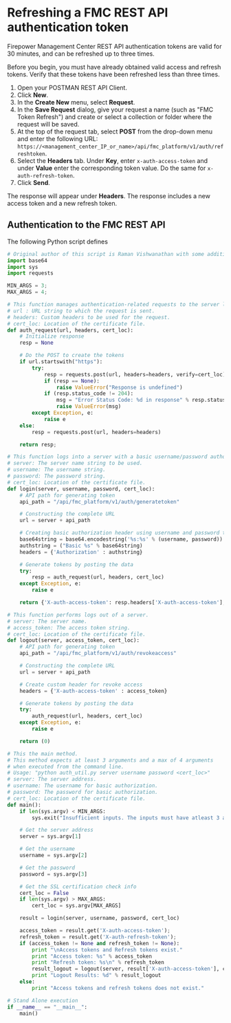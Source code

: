 # Refreshing a FMC REST API authentication token

Firepower Management Center REST API authentication tokens are valid for 30 minutes, and can be refreshed up to three times.

Before you begin, you must have already obtained valid access and refresh tokens. Verify that these tokens have been refreshed less than three times.

1. Open your POSTMAN REST API Client.
2. Click **New**.
3. In the **Create New** menu, select **Request**.
4. In the **Save Request** dialog, give your request a name (such as "FMC Token Refresh") and create or select a collection or folder where the request will be saved.
5. At the top of the request tab, select **POST** from the drop-down menu and enter the following URL: `https://<management_center_IP_or_name>/api/fmc_platform/v1/auth/refreshtoken`.
6. Select the **Headers** tab. Under **Key**, enter `x-auth-access-token` and under **Value** enter the corresponding token value. Do the same for `x-auth-refresh-token`.
8. Click **Send**.

The response will appear under **Headers**. The response includes a new access token and a new refresh token.

## Authentication to the FMC REST API

The following Python script defines

```python
# Original author of this script is Raman Vishwanathan with some additions from Krishan Veer
import base64
import sys
import requests

MIN_ARGS = 3;
MAX_ARGS = 4;

# This function manages authentication-related requests to the server located at the named URL.
# url : URL string to which the request is sent.
# headers: Custom headers to be used for the request.
# cert_loc: Location of the certificate file.
def auth_request(url, headers, cert_loc):
    # Initialize response
    resp = None

    # Do the POST to create the tokens
    if url.startswith("https"):
        try:
            resp = requests.post(url, headers=headers, verify=cert_loc)
            if (resp == None):
                raise ValueError("Response is undefined")
            if (resp.status_code != 204):
                msg = "Error Status Code: %d in response" % resp.status_code
                raise ValueError(msg)
        except Exception, e:
            raise e
    else:
        resp = requests.post(url, headers=headers)

    return resp;

# This function logs into a server with a basic username/password authorization.
# server: The server name string to be used.
# username: The username string.
# password: The password string.
# cert_loc: Location of the certificate file.
def login(server, username, password, cert_loc):
    # API path for generating token
    api_path = "/api/fmc_platform/v1/auth/generatetoken"

    # Constructing the complete URL
    url = server + api_path

    # Creating basic authorization header using username and password that is base64 encoded
    base64string = base64.encodestring('%s:%s' % (username, password)).replace('\n', '')
    authstring = ("Basic %s" % base64string)
    headers = {'Authorization' : authstring}

    # Generate tokens by posting the data
    try:
        resp = auth_request(url, headers, cert_loc)
    except Exception, e:
        raise e

    return {'X-auth-access-token': resp.headers['X-auth-access-token'], 'X-auth-refresh-token':resp.headers['X-auth-refresh-token']}

# This function performs logs out of a server.
# server: The server name.
# access_token: The access token string.
# cert_loc: Location of the certificate file.
def logout(server, access_token, cert_loc):
    # API path for generating token
    api_path = "/api/fmc_platform/v1/auth/revokeaccess"

    # Constructing the complete URL
    url = server + api_path

    # Create custom header for revoke access
    headers = {'X-auth-access-token' : access_token}

    # Generate tokens by posting the data
    try:
        auth_request(url, headers, cert_loc)
    except Exception, e:
        raise e

    return (0)

# This the main method.
# This method expects at least 3 arguments and a max of 4 arguments
# when executed from the command line.
# Usage: "python auth_util.py server username password <cert_loc>"
# server: The server address.
# username: The username for basic authorization.
# password: The password for basic authorization.
# cert_loc: Location of the certificate file.
def main():
    if len(sys.argv) < MIN_ARGS:
        sys.exit("Insufficient inputs. The inputs must have atleast 3 arguments \"python auth_util.py <server_addr> <username> <password> <location of certificate>\"")

    # Get the server address
    server = sys.argv[1]

    # Get the username
    username = sys.argv[2]

    # Get the password
    password = sys.argv[3]

    # Get the SSL certification check info
    cert_loc = False
    if len(sys.argv) > MAX_ARGS:
        cert_loc = sys.argv[MAX_ARGS]

    result = login(server, username, password, cert_loc)

    access_token = result.get('X-auth-access-token');
    refresh_token = result.get('X-auth-refresh-token');
    if (access_token != None and refresh_token != None):
        print "\nAccess tokens and Refresh tokens exist."
        print "Access token: %s" % access_token
        print "Refresh token: %s\n" % refresh_token
        result_logout = logout(server, result['X-auth-access-token'], cert_loc)
        print "Logout Results: %d" % result_logout
    else:
        print "Access tokens and refresh tokens does not exist."

# Stand Alone execution
if __name__ == "__main__":
    main()
```
